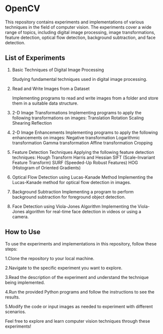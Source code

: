 # OpenCV
This repository contains experiments and implementations of various techniques in the field of computer vision. The experiments cover a wide range of topics, including digital image processing, image transformations, feature detection, optical flow detection, background subtraction, and face detection.

## List of Experiments
1. Basic Techniques of Digital Image Processing

    Studying fundamental techniques used in digital image processing.
    
2. Read and Write Images from a Dataset

    Implementing programs to read and write images from a folder and store them in a suitable data structure.
    
3. 2-D Image Transformations
    Implementing programs to apply the following transformations on images:
    Translation
    Rotation
    Scaling
    Shearing
    Reflection

4. 2-D Image Enhancements
    Implementing programs to apply the following enhancements on images:
    Negative transformation
    Logarithmic transformation
    Gamma transformation
    Affine transformation
    Cropping

5. Feature Detection Techniques
    Applying the following feature detection techniques:
    Hough Transform
    Harris and Hessian
    SIFT (Scale-Invariant Feature Transform)
    SURF (Speeded-Up Robust Features)
    HOG (Histogram of Oriented Gradients)
    
6. Optical Flow Detection using Lucas-Kanade Method
    Implementing the Lucas-Kanade method for optical flow detection in images.
    
7. Background Subtraction
    Implementing a program to perform background subtraction for foreground object detection.
    
8. Face Detection using Viola-Jones Algorithm
    Implementing the Viola-Jones algorithm for real-time face detection in videos or using a camera.
    
## How to Use
To use the experiments and implementations in this repository, follow these steps:

1.Clone the repository to your local machine.

2.Navigate to the specific experiment you want to explore.

3.Read the description of the experiment and understand the technique being implemented.

4.Run the provided Python programs and follow the instructions to see the results.

5.Modify the code or input images as needed to experiment with different scenarios.

Feel free to explore and learn computer vision techniques through these experiments!
